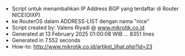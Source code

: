 - Script untuk menambahkan IP Address BGP yang terdaftar di Router NICE(OIXP)
- ke RouterOS dalam ADDRESS-LIST dengan nama "nice"
- Script created by: Valens Riyadi @ www.mikrotik.co.id
- Generated at 13 February 2025 01:00:08 WIB ... 8351 lines
- Generated in 7.552 seconds
- How-to: http://www.mikrotik.co.id/artikel_lihat.php?id=23

